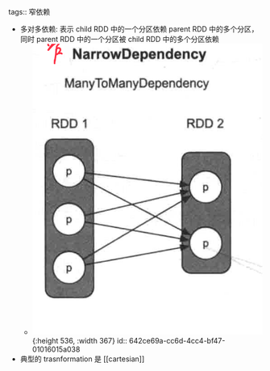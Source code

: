 tags:: 窄依赖

- 多对多依赖: 表示 child RDD 中的一个分区依赖 parent RDD 中的多个分区，同时 parent RDD 中的一个分区被 child RDD 中的多个分区依赖
	- ![image.png](../assets/image_1680663336224_0.png){:height 536, :width 367}
	  id:: 642ce69a-cc6d-4cc4-bf47-01016015a038
- 典型的 trasnformation 是 [[cartesian]]